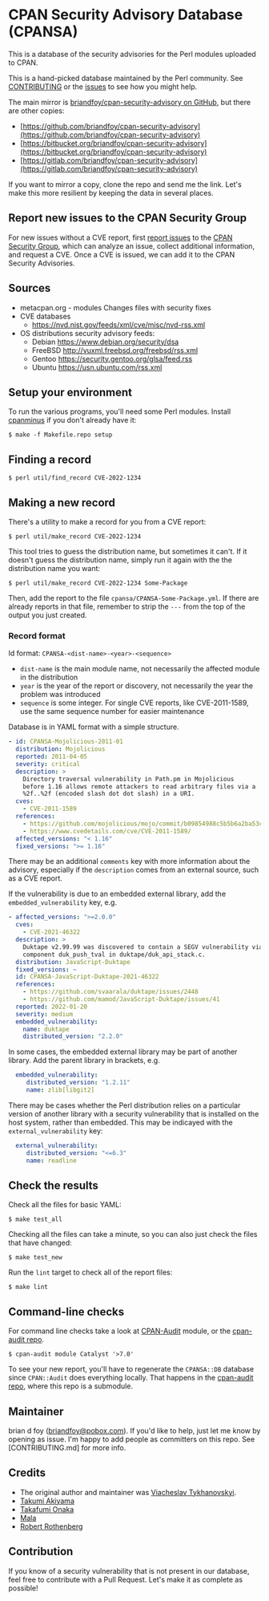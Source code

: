 # CPAN Security Advisory Database (CPANSA)

This is a database of the security advisories for the Perl modules uploaded to CPAN.

This is a hand-picked database maintained by the Perl community. See [CONTRIBUTING](CONTRIBUTING.md)
or the [issues](https://github.com/briandfoy/cpan-security-advisory/issues) to see how you might
help.

The main mirror is [briandfoy/cpan-security-advisory on GitHub](https://github.com/briandfoy/cpan-security-advisory),
but there are other copies:

- [https://github.com/briandfoy/cpan-security-advisory](https://github.com/briandfoy/cpan-security-advisory)
- [https://bitbucket.org/briandfoy/cpan-security-advisory](https://bitbucket.org/briandfoy/cpan-security-advisory)
- [https://gitlab.com/briandfoy/cpan-security-advisory](https://gitlab.com/briandfoy/cpan-security-advisory)

If you want to mirror a copy, clone the repo and send me the link. Let's
make this more resilient by keeping the data in several places.

## Report new issues to the CPAN Security Group

For new issues without a CVE report, first [report
issues](https://security.metacpan.org/docs/report.html) to the [CPAN
Security Group](https://security.metacpan.org), which can analyze an
issue, collect additional information, and request a CVE. Once a CVE
is issued, we can add it to the CPAN Security Advisories.

## Sources

- metacpan.org - modules Changes files with security fixes
- CVE databases
    - https://nvd.nist.gov/feeds/xml/cve/misc/nvd-rss.xml
- OS distributions security advisory feeds:
    - Debian https://www.debian.org/security/dsa
    - FreeBSD http://vuxml.freebsd.org/freebsd/rss.xml
    - Gentoo https://security.gentoo.org/glsa/feed.rss
    - Ubuntu https://usn.ubuntu.com/rss.xml

## Setup your environment

To run the various programs, you'll need some Perl modules. Install
[cpanminus](https://github.com/miyagawa/cpanminus/tree/devel/App-cpanminus)
if you don't already have it:

	$ make -f Makefile.repo setup

## Finding a record

	$ perl util/find_record CVE-2022-1234

## Making a new record

There's a utility to make a record for you from a CVE report:

	$ perl util/make_record CVE-2022-1234

This tool tries to guess the distribution name, but sometimes it can't. If
it doesn't guess the distribution name, simply run it again with the
the distribution name you want:

	$ perl util/make_record CVE-2022-1234 Some-Package

Then, add the report to the file `cpansa/CPANSA-Some-Package.yml`. If
there are already reports in that file, remember to strip the `---` from
the top of the output you just created.

### Record format

Id format: `CPANSA-<dist-name>-<year>-<sequence>`

* `dist-name` is the main module name, not necessarily the affected module in the distribution
* `year` is the year of the report or discovery, not necessarily the year the problem was introduced
* `sequence` is some integer. For single CVE reports, like CVE-2011-1589, use the same sequence number for easier maintenance

Database is in YAML format with a simple structure.

```yaml
- id: CPANSA-Mojolicious-2011-01
  distribution: Mojolicious
  reported: 2011-04-05
  severity: critical
  description: >
    Directory traversal vulnerability in Path.pm in Mojolicious
    before 1.16 allows remote attackers to read arbitrary files via a
    %2f..%2f (encoded slash dot dot slash) in a URI.
  cves:
    - CVE-2011-1589
  references:
    - https://github.com/mojolicious/mojo/commit/b09854988c5b5b6a2ba53cc8661c4b2677da3818
    - https://www.cvedetails.com/cve/CVE-2011-1589/
  affected_versions: "< 1.16"
  fixed_versions: ">= 1.16"
```

There may be an additional `comments` key with more information about
the advisory, especially if the `description` comes from an external
source, such as a CVE report.

If the vulnerability is due to an embedded external library, add the
`embedded_vulnerability` key, e.g.

```yaml
- affected_versions: ">=2.0.0"
  cves:
    - CVE-2021-46322
  description: >
    Duktape v2.99.99 was discovered to contain a SEGV vulnerability via the
    component duk_push_tval in duktape/duk_api_stack.c.
  distribution: JavaScript-Duktape
  fixed_versions: ~
  id: CPANSA-JavaScript-Duktape-2021-46322
  references:
    - https://github.com/svaarala/duktape/issues/2448
    - https://github.com/mamod/JavaScript-Duktape/issues/41
  reported: 2022-01-20
  severity: medium
  embedded_vulnerability:
    name: duktape
    distributed_version: "2.2.0"
```

In some cases, the embedded external library may be part of another
library. Add the parent library in brackets, e.g.
```yaml
  embedded_vulnerability:
     distributed_version: "1.2.11"
     name: zlib[libgit2]
```

There may be cases whether the Perl distribution relies on a
particular version of another library with a security vulnerability
that is installed on the host system, rather than embedded. This may
be indicayed with the `external_vulnerability` key:
```yaml
  external_vulnerability:
     distributed_version: "<=6.3"
     name: readline
```

## Check the results

Check all the files for basic YAML:

	$ make test_all

Checking all the files can take a minute, so you can also just check
the files that have changed:

	$ make test_new

Run the `lint` target to check all of the report files:

	$ make lint

## Command-line checks

For command line checks take a look at [CPAN-Audit](https://metacpan.org/release/CPAN-Audit) module, or the
[cpan-audit repo](https://github.com/briandfoy/cpan-audit).

    $ cpan-audit module Catalyst '>7.0'

To see your new report, you'll have to regenerate the `CPANSA::DB` database since
`CPAN::Audit` does everything locally. That happens in the [cpan-audit repo](https://github.com/briandfoy/cpan-audit),
where this repo is a submodule.

## Maintainer

brian d foy (briandfoy@pobox.com). If you'd like to help, just let me
know by opening as issue. I'm happy to add people as committers on this repo. See
[CONTRIBUTING.md] for more info.

## Credits

* The original author and maintainer was [Viacheslav Tykhanovskyi](https://github.com/vti).
* [Takumi Akiyama](https://github.com/akiym)
* [Takafumi Onaka](https://github.com/onk)
* [Mala](https://github.com/mala)
* [Robert Rothenberg](https://metacpan.org/author/RRWO)

## Contribution

If you know of a security vulnerability that is not present in our
database, feel free to contribute with a Pull Request. Let's make it
as complete as possible!
